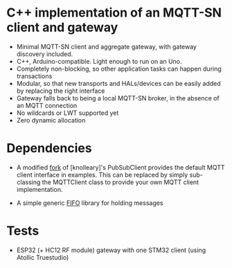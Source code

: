 C++ implementation of an MQTT-SN client and gateway
==================================================================

- Minimal MQTT-SN client and aggregate gateway, with gateway discovery included.
- C++, Arduino-compatible. Light enough to run on an Uno.
- Completely non-blocking, so other application tasks can happen during transactions
- Modular, so that new transports and HALs/devices can be easily added by replacing the right interface
- Gateway falls back to being a local MQTT-SN broker, in the absence of an MQTT connection
- No wildcards or LWT supported yet
- Zero dynamic allocation

# Dependencies
- A modified [fork](https://github.com/brianrho/pubsubclient) of [knolleary]'s PubSubClient provides the default MQTT client interface in examples. This can be replaced by simply sub-classing the MQTTClient class to provide your own MQTT client implementation.

- A simple generic [FIFO](https://github.com/brianrho/LiteFifo) library for holding messages

# Tests
- ESP32 (+ HC12 RF module) gateway with one STM32 client (using Atollic Truestudio)
